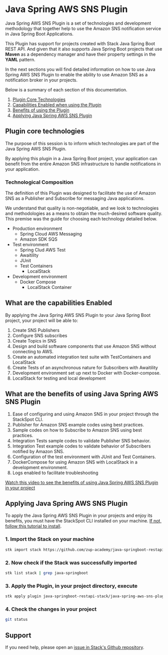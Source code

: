 # **Java Spring AWS SNS Plugin**

Java Spring AWS SNS Plugin is a set of technologies and development methodology that together help to use the Amazon SNS notification service in Java Spring Boot Applications.

This Plugin has support for projects created with Stack Java Spring Boot REST API. And given that it also supports Java Spring Boot projects that use **Maven** as a dependency manager and have their property settings in the **YAML** pattern.


In the next sections you will find detailed information on how to use Java Spring AWS SNS Plugin to enable the ability to use Amazon SNS as a notification broker in your projects.

Below is a summary of each section of this documentation.

1. [Plugin Core Technologies](#plugin-core-technologies)
2. [Capabilities Enabled when using the Plugin](#what-are-the-capabilities-enabled)
3. [Benefits of using the Plugin](#what-are-the-benefits-of-using-java-spring-aws-sns-plugin)
4. [Applying Java Spring AWS SNS Plugin](#applying-java-spring-aws-sns-plugin)


## **Plugin core technologies**

The purpose of this session is to inform which technologies are part of the Java Spring AWS SNS Plugin.

By applying this plugin in a Java Spring Boot project, your application can benefit from the entire Amazon SNS infrastructure to handle notifications in your application.

### **Technological Composition**

The definition of this Plugin was designed to facilitate the use of Amazon SNS as a Publisher and Subscribe for messaging Java applications.

We understand that quality is non-negotiable, and we look to technologies and methodologies as a means to obtain the much-desired software quality. This premise was the guide for choosing each technology detailed below.


- Production environment
    - Spring Cloud AWS Messaging
    - Amazon SDK SQS
- Test environment
    - Spring Clud AWS Test
    - Awaitility
    - JUnit
    - Test Containers
        - LocalStack
- Development environment
    - Docker Compose
        - LocalStack Container


## **What are the capabilities Enabled**

By applying the Java Spring AWS SNS Plugin to your Java Spring Boot project, your project will be able to:

1. Create SNS Publishers
2. Configure SNS subscribes
3. Create Topics in SNS
4. Design and build software components that use Amazon SNS without connecting to AWS.
5. Create an automated integration test suite with TestContainers and LocalStack
7. Create Tests of an asynchronous nature for Subscribers with Awaitility
8. Development environment set up next to Docker with Docker-compose.
9. LocalStack for testing and local development

## **What are the benefits of using Java Spring AWS SNS Plugin**

1. Ease of configuring and using Amazon SNS in your project through the StackSpot CLI.
2. Publisher for Amazon SNS example codes using best practices.
3. Sample codes on how to Subscribe to Amazon SNS using best practices.
4. Integration Tests sample codes to validate Publisher SNS behavior.
5. Integration Test example codes to validate behavior of Subscribers notified by Amazon SNS.
7. Configuration of the test environment with JUnit and Test Containers.
8. DockerCompose for using Amazon SNS with LocalStack in a development environment.
9. Logs enabled to facilitate troubleshooting


[Watch this video to see the benefits of using Java Spring AWS SNS Plugin in your project](https://youtu.be/I6HLbGGGioQ)


## **Applying Java Spring AWS SNS Plugin**

To apply the Java Spring AWS SNS Plugin in your projects and enjoy its benefits, you must have the StackSpot CLI installed on your machine. [If not, follow this tutorial to install](https://docs.stackspot.com/docs/stk-cli/installation/).

### 1. Import the Stack on your machine

```sh
stk import stack https://github.com/zup-academy/java-springboot-restapi-stack
```

### 2. Now check if the Stack was successfully imported

```sh
stk list stack | grep java-springboot
```

### 3. Apply the Plugin, in your project directory, execute

```sh
stk apply plugin java-springboot-restapi-stack/java-spring-aws-sns-plugin
```

### 4. Check the changes in your project

```sh
git status
```



## Support

If you need help, please open an [issue in Stack's Github repository](https://github.com/zup-academy/java-spring-aws-sns-plugin/issues).